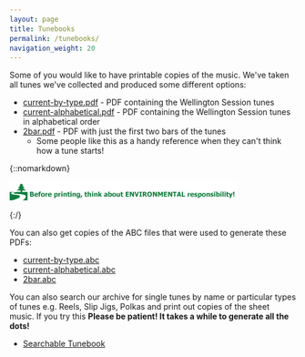 ```yaml
---
layout: page
title: Tunebooks
permalink: /tunebooks/
navigation_weight: 20
---
```


Some of you would like to have printable copies of the music. We've taken all tunes we've collected and produced some different options:

* [current-by-type.pdf](/abc-collections/current-by-type.pdf "PDF") - PDF containing the Wellington Session tunes
* [current-alphabetical.pdf](/abc-collections/current-alphabetical.pdf "PDF") - PDF containing the Wellington Session tunes in alphabetical order
* [2bar.pdf](/abc-collections/2bar.pdf "PDF") - PDF with just the first two bars of the tunes
  * Some people like this as a handy reference when they can't think how a tune starts!

{::nomarkdown}
<p>
<img alt="Think before you print" src="/images/think-before-you-print.gif" border=0>
</p>
{:/}

You can also get copies of the ABC files that were used to generate these PDFs:

* [current-by-type.abc](/abc-collections/current-by-type.abc "ABC")
* [current-alphabetical.abc](/abc-collections/current-alphabetical.abc "ABC")
* [2bar.abc](/abc-collections/2bar.abc "ABC")

You can also search our archive for single tunes by name or particular types of tunes e.g. Reels, Slip Jigs, Polkas and print out copies of the sheet music. If you try this **Please be patient! It takes a while to generate all the dots!**

* [Searchable Tunebook](/tunebooks/searchable "Search")
